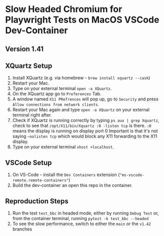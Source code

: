 # Slow Headed Chromium for Playwright Tests on MacOS VSCode Dev-Container

## Version 1.41

## XQuartz Setup

1. Install XQuartz (e.g. via homebrew - `brew install xquartz --cask`)
2. Restart your Mac.
3. Type on your external terminal `open -a XQuartz`.
4. On the XQuartz app go to `Preferences` Tab.
5. A window named `X11 PRefrences` will pop up, go to `Security` and press `Allow connections from network clients`.
6. Restart your Mac again and type `open -a XQuartz` on your external terminal right after.
7. Check if XQuartz is running correctly by typing `ps aux | grep Xquartz`, check to see that `/opt/X11/bin/Xquartz :0 -listen tcp` is there.
`:0` means the display is running on display port 0 Important is that it's not saying `–nolisten tcp` which would block any X11 forwarding to the X11 display.
8. Type on your external terminal `xhost +localhost`.


## VSCode Setup

1. On VS-Code - install the `Dev Containers` extension  (`"ms-vscode-remote.remote-containers"`)
2. Build the dev-container an open this repo in the container.


## Reproduction Steps

1.  Run the test `test_bbc` in headed mode, either by running `Debug Test` or, from the container terminal, running `pytest -k test_bbc --headed`
2.  To see the slow performance, switch to either the `main` or the `v1.42` branches
